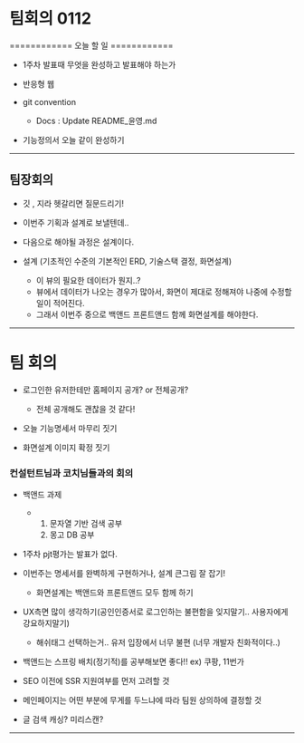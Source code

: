 # 팀회의 0112 



============ 오늘 할 일 ============

- 1주차 발표때 무엇을 완성하고 발표해야 하는가 

- 반응형 웹

- git convention
  - Docs : Update README_윤영.md

- 기능정의서 오늘 같이 완성하기



---

## 팀장회의

- 깃 , 지라 헷갈리면 질문드리기!
- 이번주 기획과 설계로 보낼텐데.. 
- 다음으로 해야될 과정은 설계이다. 

- 설계 (기초적인 수준의 기본적인 ERD, 기술스택 결정, 화면설계)
  - 이 뷰의 필요한 데이터가 뭔지..?
  - 뷰에서 데이터가 나오는 경우가 많아서, 화면이 제대로 정해져야 나중에 수정할 일이 적어진다.
  - 그래서 이번주 중으로 백앤드 프론트앤드 함께 화면설계를 해야한다. 



---

# 팀 회의

- 로그인한 유저한테만 홈페이지 공개? or 전체공개?

  - 전체 공개해도 괜찮을 것 같다!
- 오늘 기능명세서 마무리 짓기
- 화면설계 이미지 확정 짓기



### 컨설턴트님과 코치님들과의 회의

- 백앤드 과제 
  - 1. 문자열 기반 검색 공부
    2. 몽고 DB 공부

- 1주차 pjt평가는 발표가 없다. 
- 이번주는 명세서를 완벽하게 구현하거나, 설계 큰그림 잘 잡기!
  - 화면설계는 백앤드와 프론트앤드 모두 함께 하기

- UX측면 많이 생각하기(공인인증서로 로그인하는 불편함을 잊지말기.. 사용자에게 강요하지말기)
  - 해쉬태그 선택하는거.. 유저 입장에서 너무 불편 (너무 개발자 친화적이다..)

- 백앤드는 스프링 배치(정기적)를 공부해보면 좋다!! ex) 쿠팡, 11번가
- SEO 이전에 SSR 지원여부를 먼저 고려할 것 
- 메인페이지는 어떤 부분에 무게를 두느냐에 따라 팀원 상의하에 결정할 것 
- 글 검색 캐싱? 미리스캔?



---





















